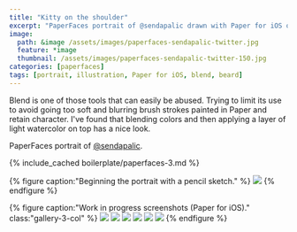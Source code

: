 ```yaml
---
title: "Kitty on the shoulder"
excerpt: "PaperFaces portrait of @sendapalic drawn with Paper for iOS on an iPad."
image: 
  path: &image /assets/images/paperfaces-sendapalic-twitter.jpg 
  feature: *image
  thumbnail: /assets/images/paperfaces-sendapalic-twitter-150.jpg
categories: [paperfaces]
tags: [portrait, illustration, Paper for iOS, blend, beard]
---
```


Blend is one of those tools that can easily be abused. Trying to limit its use to avoid going too soft and blurring brush strokes painted in Paper and retain character. I've found that blending colors and then applying a layer of light watercolor on top has a nice look.

PaperFaces portrait of [@sendapalic](https://twitter.com/sendapalic).

{% include_cached boilerplate/paperfaces-3.md %}

{% figure caption:"Beginning the portrait with a pencil sketch." %}
[![](/assets/images/paperfaces-sendapalic-process-1-750.jpg)](/assets/images/paperfaces-sendapalic-process-1-lg.jpg)
{% endfigure %}

{% figure caption:"Work in progress screenshots (Paper for iOS)." class:"gallery-3-col" %}
[![](/assets/images/paperfaces-sendapalic-process-2-600.jpg)](/assets/images/paperfaces-sendapalic-process-2-lg.jpg)
[![](/assets/images/paperfaces-sendapalic-process-3-600.jpg)](/assets/images/paperfaces-sendapalic-process-3-lg.jpg)
[![](/assets/images/paperfaces-sendapalic-process-4-600.jpg)](/assets/images/paperfaces-sendapalic-process-4-lg.jpg)
[![](/assets/images/paperfaces-sendapalic-process-5-600.jpg)](/assets/images/paperfaces-sendapalic-process-5-lg.jpg)
[![](/assets/images/paperfaces-sendapalic-process-6-600.jpg)](/assets/images/paperfaces-sendapalic-process-6-lg.jpg)
[![](/assets/images/paperfaces-sendapalic-process-7-600.jpg)](/assets/images/paperfaces-sendapalic-process-7-lg.jpg)
{% endfigure %}
